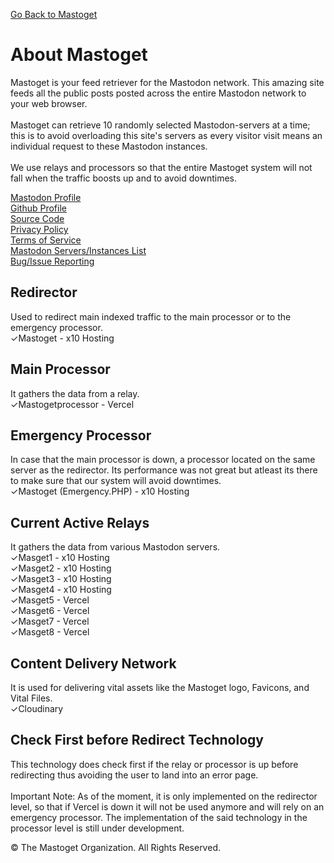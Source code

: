 [Go Back to Mastoget](https://mastoget.x10.bz)  

# About Mastoget

Mastoget is your feed retriever for the Mastodon network. This amazing site feeds all the public posts posted across the entire Mastodon network to your web browser.
<br><br>
Mastoget can retrieve 10 randomly selected Mastodon-servers at a time; this is to avoid overloading this site's servers as every visitor visit means an individual request to these Mastodon instances. 
<br><br>
We use relays and processors so that the entire Mastoget system will not fall when the traffic boosts up and to avoid downtimes.


[Mastodon Profile](https://mastodon.social/@mastoget)  <br>
[Github Profile](https://github.com/The-Mastoget-Organization/)  <br>
[Source Code](https://github.com/The-Mastoget-Organization/source)  <br>
[Privacy Policy](https://github.com/The-Mastoget-Organization/privacypolicy)<br>
[Terms of Service](https://github.com/The-Mastoget-Organization/termsofservice)<br>
[Mastodon Servers/Instances List](https://github.com/The-Mastoget-Organization/servers-list)<br>
[Bug/Issue Reporting](https://github.com/The-Mastoget-Organization/about/issues)

## Redirector
Used to redirect main indexed traffic to the main processor or to the emergency processor.<br>
✓Mastoget - x10 Hosting

## Main Processor
It gathers the data from a relay.<br>
✓Mastogetprocessor - Vercel

## Emergency Processor
In case that the main processor is down, a processor located on the same server as the redirector. Its performance was not great but atleast its there to make sure that our system will avoid downtimes.<br>
✓Mastoget (Emergency.PHP) - x10 Hosting

## Current Active Relays
It gathers the data from various Mastodon servers.<br>
✓Masget1 - x10 Hosting<br>
✓Masget2 - x10 Hosting<br>
✓Masget3 - x10 Hosting<br>
✓Masget4 - x10 Hosting<br>
✓Masget5 - Vercel<br>
✓Masget6 - Vercel<br>
✓Masget7 - Vercel<br>
✓Masget8 - Vercel

## Content Delivery Network 
It is used for delivering vital assets like the Mastoget logo, Favicons, and Vital Files.<br>
✓Cloudinary


## Check First before Redirect Technology
This technology does check first if the relay or processor is up before redirecting thus avoiding the user to land into an error page.<br><br>
Important Note: As of the moment, it is only implemented on the redirector level, so that if Vercel is down it will not be used anymore and will rely on an emergency processor. The implementation of the said technology in the processor level is still under development.

&copy; The Mastoget Organization. All Rights Reserved.

